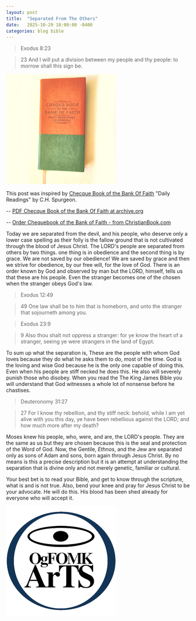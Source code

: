 ```yaml
---
layout: post
title:  "Separated From The Others"
date:   2025-10-29 18:00:00 -0400
categories: blog bible 
---
```


> Exodus 8:23

> 23 And I will put a division between my people and thy people: to morrow
shall this sign be.

![Chequebook of the Bank of Faith](/assets/IMG_20251030_153525-picsay.png)

This post was inspired by <ins>Checque Book of the Bank Of Faith</ins> "Daily Readings" by C.H. Spurgeon.  

-- <a href="https://dn790006.ca.archive.org/0/items/thechequebookoft00purguoft/thechequebookoft00purguoft.pdf" target="_blank">PDF <ins>Checque Book of the Bank Of Faith</ins> at archive.org</a>

-- <a href="https://www.christianbook.com/chequebook-the-bank-faith-tan-green/9781845500702/pd/500709?event=BRSRCG|PSEN" target="_blank">Order 
<ins>Chequebook of the Bank of Faith </ins> - from ChristianBook.com</a>

Today we are separated from the devil, and his people, who deserve only a lower case spelling as their folly is the fallow ground that is not cultivated through the blood of Jesus Christ. The LORD's people are separated from others by two things. one thing is in obedience and the second thing is by grace. We are not saved by our obedience! We are saved by grace and then we strive for obedience, by our free will, for the love of God. There is an order known by God and observed by man but the LORD, himself, tells us that these are his people. Even the stranger becomes one of the chosen when the stranger obeys God's law.

> Exodus 12:49

  > 49 One law shall be to him that is homeborn, and unto the stranger that
sojourneth among you.

> Exodus 23:9

  > 9 Also thou shalt not oppress a stranger: for ye know the heart of a
stranger, seeing ye were strangers in the land of Egypt.

To sum up what the separation is, These are the people with whom God loves because they do what he asks them to do, most of the time. God is the loving and wise God because he is the only one capable of doing this. Even when his people are stiff necked he does this. He also will severely punish those who disobey. When you read the The King James Bible you will understand that God witnesses a whole lot of nonsense before he chastises.

> Deuteronomy 31:27

  > 27 For I know thy rebellion, and thy stiff neck: behold, while I am yet alive
with you this day, ye have been rebellious against the LORD; and how much more
after my death?

Moses knew his people, who, were, and are, the LORD's people. They are the same as us but they are chosen because this is the seal and protection of the Word of God. Now, the Gentile, *Ethnos*, and the Jew are separated only as sons of Adam and sons, born again through Jesus Christ. By no means is this a precise description but it is an attempt at understanding the separation that is divine only and not merely genetic, familiar or cultural. 

Your best bet is to read your Bible, and get to know through the scripture, what is and is not true. Also, bend your knee and pray for Jesus Christ to be your advocate. He will do this. His blood has been shed already for everyone who will accept it.

![OgFOMK ArTS Logo](/assets/OgFOMK-LOGO-20251031.01.300x300.png)
